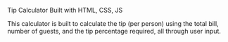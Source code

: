 Tip Calculator
Built with HTML, CSS, JS

This calculator is built to calculate the tip (per person) using the total bill, number of guests, and the tip percentage required, all through user input.
